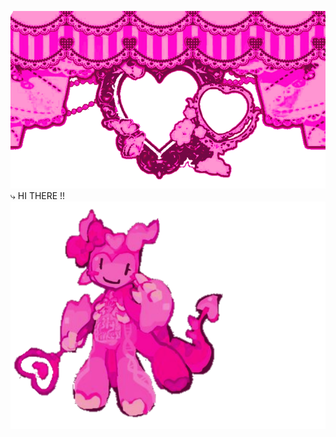 ![image alt](https://github.com/Americxne-101/Americxne-101/blob/e2ffa8ae9dbb247d2653b2a7d650b1141af4c289/Untitled471_20251027143512.png)
 ⤷ HI THERE !! ![image alt](https://github.com/Americxne-101/Americxne-101/blob/e2ffa8ae9dbb247d2653b2a7d650b1141af4c289/Untitled470_20251027143129.png)
